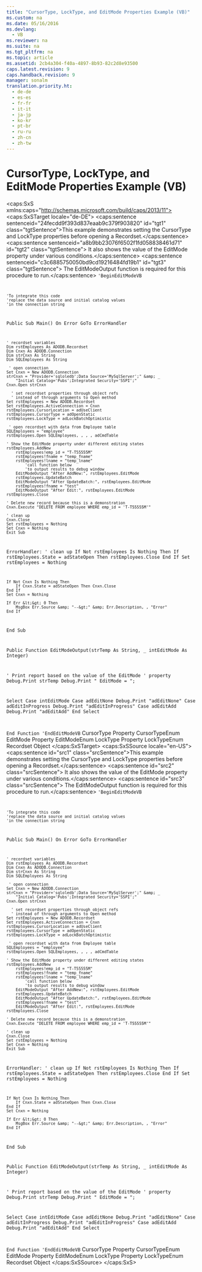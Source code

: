 ```yaml
---
title: "CursorType, LockType, and EditMode Properties Example (VB)"
ms.custom: na
ms.date: 05/16/2016
ms.devlang: 
  - VB
ms.reviewer: na
ms.suite: na
ms.tgt_pltfrm: na
ms.topic: article
ms.assetid: 2cb4a304-f40a-4897-8b93-82c2d8e93500
caps.latest.revision: 9
caps.handback.revision: 9
manager: sonalm
translation.priority.ht: 
  - de-de
  - es-es
  - fr-fr
  - it-it
  - ja-jp
  - ko-kr
  - pt-br
  - ru-ru
  - zh-cn
  - zh-tw
---
```

# CursorType, LockType, and EditMode Properties Example (VB)
<?xml version="1.0" encoding="utf-8"?>
<caps:SxS xmlns:caps="http://schemas.microsoft.com/build/caps/2013/11">
  <caps:SxSTarget locale="de-DE">
    <developerReferenceWithoutSyntaxDocument xsi:schemaLocation="http://ddue.schemas.microsoft.com/authoring/2003/5 http://dduestorage.blob.core.windows.net/ddueschema/developer.xsd" xmlns="http://ddue.schemas.microsoft.com/authoring/2003/5" xmlns:xlink="http://www.w3.org/1999/xlink" xmlns:xsi="http://www.w3.org/2001/XMLSchema-instance">
      <introduction>
        <para>
          <caps:sentence sentenceid="24fecdd9f393d837eaab9c379f903820" id="tgt1" class="tgtSentence">This example demonstrates setting the <legacyLink xlink:href="b62c66ca-58d5-430e-9257-eb38c65e48c2">CursorType</legacyLink> and <legacyLink xlink:href="9920c14e-033a-4de1-8149-0ce9737a3246">LockType</legacyLink> properties before opening a <legacyLink xlink:href="ede1415f-c3df-4cc5-a05b-2576b2b84b60">Recordset</legacyLink>.</caps:sentence>
          <caps:sentence sentenceid="a8b9bb23076f6502f1fd058838461d71" id="tgt2" class="tgtSentence"> It also shows the value of the <legacyLink xlink:href="a1b04bb2-8c8b-47f9-8477-bfd0368b6f68">EditMode</legacyLink> property under various conditions.</caps:sentence>
          <caps:sentence sentenceid="c3c6885750050bd9cd19216484fd19b1" id="tgt3" class="tgtSentence"> The EditModeOutput function is required for this procedure to run.</caps:sentence>
        </para>
        <code>'BeginEditModeVB

    'To integrate this code
    'replace the data source and initial catalog values
    'in the connection string

Public Sub Main()
    On Error GoTo ErrorHandler

    ' recordset variables
    Dim rstEmployees As ADODB.Recordset
    Dim Cnxn As ADODB.Connection
    Dim strCnxn As String
    Dim SQLEmployees As String
    
     ' open connection
    Set Cnxn = New ADODB.Connection
    strCnxn = "Provider='sqloledb';Data Source='MySqlServer';" &amp; _
        "Initial Catalog='Pubs';Integrated Security='SSPI';"
    Cnxn.Open strCnxn
       
      ' set recordset properties through object refs
      ' instead of through arguments to Open method
    Set rstEmployees = New ADODB.Recordset
    Set rstEmployees.ActiveConnection = Cnxn
    rstEmployees.CursorLocation = adUseClient
    rstEmployees.CursorType = adOpenStatic
    rstEmployees.LockType = adLockBatchOptimistic
    
     ' open recordset with data from Employee table
    SQLEmployees = "employee"
    rstEmployees.Open SQLEmployees, , , , adCmdTable
    
    ' Show the EditMode property under different editing states
    rstEmployees.AddNew
        rstEmployees!emp_id = "T-T55555M"
        rstEmployees!fname = "temp_fname"
        rstEmployees!lname = "temp_lname"
            'call function below
            'to output results to debug window
        EditModeOutput "After AddNew:", rstEmployees.EditMode
        rstEmployees.UpdateBatch
        EditModeOutput "After UpdateBatch:", rstEmployees.EditMode
        rstEmployees!fname = "test"
        EditModeOutput "After Edit:", rstEmployees.EditMode
    rstEmployees.Close
    
    ' Delete new record because this is a demonstration
    Cnxn.Execute "DELETE FROM employee WHERE emp_id = 'T-T55555M'"

    ' clean up
    Cnxn.Close
    Set rstEmployees = Nothing
    Set Cnxn = Nothing
    Exit Sub
    
ErrorHandler:
    ' clean up
    If Not rstEmployees Is Nothing Then
        If rstEmployees.State = adStateOpen Then rstEmployees.Close
    End If
    Set rstEmployees = Nothing
    
    If Not Cnxn Is Nothing Then
        If Cnxn.State = adStateOpen Then Cnxn.Close
    End If
    Set Cnxn = Nothing
    
    If Err &lt;&gt; 0 Then
        MsgBox Err.Source &amp; "--&gt;" &amp; Err.Description, , "Error"
    End If

End Sub

Public Function EditModeOutput(strTemp As String, _
   intEditMode As Integer)

   ' Print report based on the value of the EditMode
   ' property
   Debug.Print strTemp
   Debug.Print "  EditMode = ";

   Select Case intEditMode
      Case adEditNone
         Debug.Print "adEditNone"
      Case adEditInProgress
         Debug.Print "adEditInProgress"
      Case adEditAdd
         Debug.Print "adEditAdd"
   End Select

End Function
'EndEditModeVB</code>
      </introduction>
      <relatedTopics>
        <link xlink:href="b62c66ca-58d5-430e-9257-eb38c65e48c2">CursorType Property</link>
        <link xlink:href="ffc6e245-4471-42ae-84dd-e85bddfce983">CursorTypeEnum</link>
        <link xlink:href="a1b04bb2-8c8b-47f9-8477-bfd0368b6f68">EditMode Property</link>
        <link xlink:href="45d54b6e-db2c-4553-9fd0-528147d6da2f">EditModeEnum</link>
        <link xlink:href="9920c14e-033a-4de1-8149-0ce9737a3246">LockType Property</link>
        <link xlink:href="d2894eaf-4450-4ace-aa51-c8b875fd3010">LockTypeEnum</link>
        <link xlink:href="ede1415f-c3df-4cc5-a05b-2576b2b84b60">Recordset Object</link>
      </relatedTopics>
    </developerReferenceWithoutSyntaxDocument>
  </caps:SxSTarget>
  <caps:SxSSource locale="en-US">
    <developerReferenceWithoutSyntaxDocument xsi:schemaLocation="http://ddue.schemas.microsoft.com/authoring/2003/5 http://dduestorage.blob.core.windows.net/ddueschema/developer.xsd" xmlns="http://ddue.schemas.microsoft.com/authoring/2003/5" xmlns:xlink="http://www.w3.org/1999/xlink" xmlns:xsi="http://www.w3.org/2001/XMLSchema-instance">
      <introduction>
        <para>
          <caps:sentence id="src1" class="srcSentence">This example demonstrates setting the <legacyLink xlink:href="b62c66ca-58d5-430e-9257-eb38c65e48c2">CursorType</legacyLink> and <legacyLink xlink:href="9920c14e-033a-4de1-8149-0ce9737a3246">LockType</legacyLink> properties before opening a <legacyLink xlink:href="ede1415f-c3df-4cc5-a05b-2576b2b84b60">Recordset</legacyLink>.</caps:sentence>
          <caps:sentence id="src2" class="srcSentence"> It also shows the value of the <legacyLink xlink:href="a1b04bb2-8c8b-47f9-8477-bfd0368b6f68">EditMode</legacyLink> property under various conditions.</caps:sentence>
          <caps:sentence id="src3" class="srcSentence"> The EditModeOutput function is required for this procedure to run.</caps:sentence>
        </para>
        <code>'BeginEditModeVB

    'To integrate this code
    'replace the data source and initial catalog values
    'in the connection string

Public Sub Main()
    On Error GoTo ErrorHandler

    ' recordset variables
    Dim rstEmployees As ADODB.Recordset
    Dim Cnxn As ADODB.Connection
    Dim strCnxn As String
    Dim SQLEmployees As String
    
     ' open connection
    Set Cnxn = New ADODB.Connection
    strCnxn = "Provider='sqloledb';Data Source='MySqlServer';" &amp; _
        "Initial Catalog='Pubs';Integrated Security='SSPI';"
    Cnxn.Open strCnxn
       
      ' set recordset properties through object refs
      ' instead of through arguments to Open method
    Set rstEmployees = New ADODB.Recordset
    Set rstEmployees.ActiveConnection = Cnxn
    rstEmployees.CursorLocation = adUseClient
    rstEmployees.CursorType = adOpenStatic
    rstEmployees.LockType = adLockBatchOptimistic
    
     ' open recordset with data from Employee table
    SQLEmployees = "employee"
    rstEmployees.Open SQLEmployees, , , , adCmdTable
    
    ' Show the EditMode property under different editing states
    rstEmployees.AddNew
        rstEmployees!emp_id = "T-T55555M"
        rstEmployees!fname = "temp_fname"
        rstEmployees!lname = "temp_lname"
            'call function below
            'to output results to debug window
        EditModeOutput "After AddNew:", rstEmployees.EditMode
        rstEmployees.UpdateBatch
        EditModeOutput "After UpdateBatch:", rstEmployees.EditMode
        rstEmployees!fname = "test"
        EditModeOutput "After Edit:", rstEmployees.EditMode
    rstEmployees.Close
    
    ' Delete new record because this is a demonstration
    Cnxn.Execute "DELETE FROM employee WHERE emp_id = 'T-T55555M'"

    ' clean up
    Cnxn.Close
    Set rstEmployees = Nothing
    Set Cnxn = Nothing
    Exit Sub
    
ErrorHandler:
    ' clean up
    If Not rstEmployees Is Nothing Then
        If rstEmployees.State = adStateOpen Then rstEmployees.Close
    End If
    Set rstEmployees = Nothing
    
    If Not Cnxn Is Nothing Then
        If Cnxn.State = adStateOpen Then Cnxn.Close
    End If
    Set Cnxn = Nothing
    
    If Err &lt;&gt; 0 Then
        MsgBox Err.Source &amp; "--&gt;" &amp; Err.Description, , "Error"
    End If

End Sub

Public Function EditModeOutput(strTemp As String, _
   intEditMode As Integer)

   ' Print report based on the value of the EditMode
   ' property
   Debug.Print strTemp
   Debug.Print "  EditMode = ";

   Select Case intEditMode
      Case adEditNone
         Debug.Print "adEditNone"
      Case adEditInProgress
         Debug.Print "adEditInProgress"
      Case adEditAdd
         Debug.Print "adEditAdd"
   End Select

End Function
'EndEditModeVB</code>
      </introduction>
      <relatedTopics>
        <link xlink:href="b62c66ca-58d5-430e-9257-eb38c65e48c2">CursorType Property</link>
        <link xlink:href="ffc6e245-4471-42ae-84dd-e85bddfce983">CursorTypeEnum</link>
        <link xlink:href="a1b04bb2-8c8b-47f9-8477-bfd0368b6f68">EditMode Property</link>
        <link xlink:href="45d54b6e-db2c-4553-9fd0-528147d6da2f">EditModeEnum</link>
        <link xlink:href="9920c14e-033a-4de1-8149-0ce9737a3246">LockType Property</link>
        <link xlink:href="d2894eaf-4450-4ace-aa51-c8b875fd3010">LockTypeEnum</link>
        <link xlink:href="ede1415f-c3df-4cc5-a05b-2576b2b84b60">Recordset Object</link>
      </relatedTopics>
    </developerReferenceWithoutSyntaxDocument>
  </caps:SxSSource>
</caps:SxS>